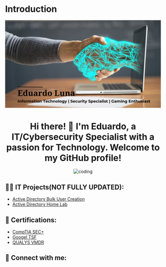 # Introduction
![LOGO](https://github.com/eddiemoon96/eddiemoon96/blob/main/Eduard%20Luna.png)
<h1 align="center">Hi there! 👋 I'm Eduardo, a IT/Cybersecurity Specialist with a passion for Technology. Welcome to my GitHub profile!</h1>

<div align="center">
  <img alt = "coding" width = "400" src = "https://media1.giphy.com/media/Ws6T5PN7wHv3cY8xy8/giphy.gif?cid=ecf05e478x448nsozlvt55g6xlj3zhs8uqug0xgjgoz5945b&ep=v1_gifs_search&rid=giphy.gif&ct=g">
</div>

<h2>👨‍💻 IT Projects(NOT FULLY UPDATED):</h2>

 
- [Active Directory Bulk User Creation](https://github.com/joshmadakor1/AD_PS)
- [Active Directory Home Lab](https://github.com/eddiemoon96/ActiveDirectoryLab/tree/main)

<h2>📄 Certifications:</h2>

- [CompTIA SEC+](https://www.credly.com/badges/3c51cc3e-1aae-4bb0-b7a7-5ec41714f0fb)
- [Googel TSF](https://www.coursera.org/account/accomplishments/verify/QYDQ59WAVL3S)
- [QUALYS VMDR](https://github.com/eddiemoon96/QualysCert/blob/main/coursecompletion.pdf)

<h2> 🤳 Connect with me:</h2>


<!--

- 🌱 I’m currently learning **Blank**

- 👨‍💻 One of my projects is available at 

- 💬 Ask me about **Blank**

- 📫 How to reach me **Eddieluna07@gmail.com**

- ⚡ Fun fact **People Blink Less When They Use Computers**

